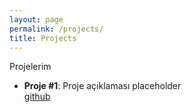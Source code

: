 ```yaml
---
layout: page
permalink: /projects/
title: Projects
---
```


Projelerim

<ul>
	<li>
		<b>Proje #1</b>: Proje açıklaması placeholder
	<a href=""><div class="color-button">github</div></a>
	</li><br>

</ul>